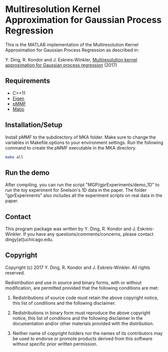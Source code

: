 # Multiresolution Kernel Approximation for Gaussian Process Regression

This is the MATLAB implementation of the Multiresolution Kernel Approximation for Gaussian Process Regression as described in:

Y. Ding, R. Kondor and J. Eskreis-Winkler, [Multiresolution kernel approximation for Gaussian process regression](https://arxiv.org/abs/1708.02183) (2017)

## Requirements
* C++11
* [Eigen](http://eigen.tuxfamily.org/index.php)
* [pMMF](http://people.cs.uchicago.edu/~risi/MMF/index.html)
* [Matio](https://sourceforge.net/projects/matio/)

## Installation/Setup
Install pMMF to the subdirectory of MKA folder. Make sure to change the variables in Makefile.options to your environment settings. Run the following command to create the pMMF executable in the MKA directory.
```bash
make all
```

## Run the demo
After compiling, you can run the script "MGP/gprExperiments/demo_1D" to run the toy experiment for Snelson's 1D data in the paper. The folder "gprExperiments" also includes all the experiment scripts on real data in the paper.

## Contact
This program package was written by Y. Ding, R. Kondor and J. Eskreis-Winkler. If you have any questions/comments/concerns, please contact dingy[at]uchicago.edu. 

## Copyright

Copyright (c) 2017 Y. Ding, R. Kondor and J. Eskreis-Winkler.
All rights reserved.

Redistribution and use in source and binary forms, with or without
modification, are permitted provided that the following conditions
are met:

1. Redistributions of source code must retain the above copyright
notice, this list of conditions and the following disclaimer.

2. Redistributions in binary form must reproduce the above copyright
notice, this list of conditions and the following disclaimer in the
documentation and/or other materials provided with the distribution.

3. Neither name of copyright holders nor the names of its contributors
may be used to endorse or promote products derived from this software
without specific prior written permission.

